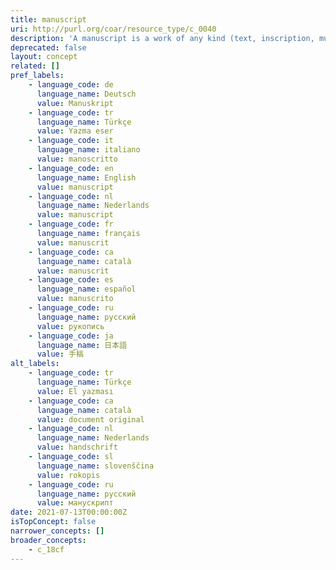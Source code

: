 ```yaml
---
title: manuscript
uri: http://purl.org/coar/resource_type/c_0040
description: 'A manuscript is a work of any kind (text, inscription, music score, map, etc.) written entirely by hand. [Source: https://products.abc-clio.com/ODLIS/odlis_m.aspx]'
deprecated: false
layout: concept
related: []
pref_labels:
    - language_code: de
      language_name: Deutsch
      value: Manuskript
    - language_code: tr
      language_name: Türkçe
      value: Yazma eser
    - language_code: it
      language_name: italiano
      value: manoscritto
    - language_code: en
      language_name: English
      value: manuscript
    - language_code: nl
      language_name: Nederlands
      value: manuscript
    - language_code: fr
      language_name: français
      value: manuscrit
    - language_code: ca
      language_name: català
      value: manuscrit
    - language_code: es
      language_name: español
      value: manuscrito
    - language_code: ru
      language_name: русский
      value: рукопись
    - language_code: ja
      language_name: 日本語
      value: 手稿
alt_labels:
    - language_code: tr
      language_name: Türkçe
      value: El yazması
    - language_code: ca
      language_name: català
      value: document original
    - language_code: nl
      language_name: Nederlands
      value: handschrift
    - language_code: sl
      language_name: slovenščina
      value: rokopis
    - language_code: ru
      language_name: русский
      value: манускрипт
date: 2021-07-13T00:00:00Z
isTopConcept: false
narrower_concepts: []
broader_concepts:
    - c_18cf
---
```


